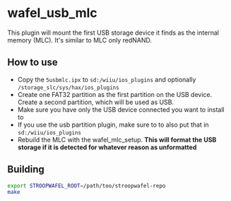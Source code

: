 # wafel_usb_mlc

This plugin will mount the first USB storage device it finds as the internal memory (MLC). It's similar to MLC only redNAND.

## How to use

- Copy the `5usbmlc.ipx` to `sd:/wiiu/ios_plugins` and optionally `/storage_slc/sys/hax/ios_plugins`
- Create one FAT32 partition as the first partition on the USB device. Create a second partition, which will be used as USB.
- Make sure you have only the USB device connected you want to install to
- If you use the usb partition plugin, make sure to to also put that in `sd:/wiiu/ios_plugins`
- Rebuild the MLC with the wafel_mlc_setup. **This will format the USB storage if it is detected for whatever reason as unformatted**

## Building

```bash
export STROOPWAFEL_ROOT=/path/too/stroopwafel-repo
make
```

